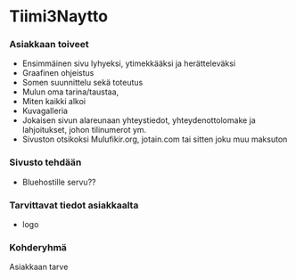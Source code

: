 # Tiimi3Naytto
### Asiakkaan toiveet

- Ensimmäinen sivu lyhyeksi, ytimekkääksi ja herätteleväksi
- Graafinen ohjeistus
- Somen suunnittelu sekä toteutus
- Mulun oma tarina/taustaa,
- Miten kaikki alkoi 
- Kuvagalleria
- Jokaisen sivun alareunaan yhteystiedot, yhteydenottolomake ja lahjoitukset, johon 	tilinumerot ym.
- Sivuston otsikoksi Mulufikir.org, jotain.com tai sitten joku muu maksuton

### Sivusto tehdään 

- Bluehostille servu??

### Tarvittavat tiedot asiakkaalta

- logo

### Kohderyhmä

Asiakkaan tarve
